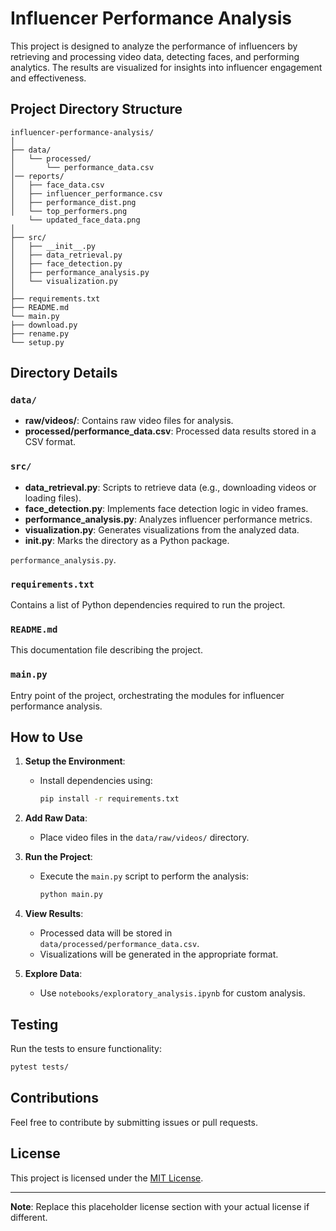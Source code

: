 
# Influencer Performance Analysis

This project is designed to analyze the performance of influencers by retrieving and processing video data, detecting faces, and performing analytics. The results are visualized for insights into influencer engagement and effectiveness.

## Project Directory Structure

```
influencer-performance-analysis/
│
├── data/
│   └── processed/
│       └── performance_data.csv
│── reports/ 
│   ├── face_data.csv
│   ├── influencer_performance.csv
│   ├── performance_dist.png
│   └── top_performers.png
    └── updated_face_data.png
│       
├── src/
│   ├── __init__.py
│   ├── data_retrieval.py
│   ├── face_detection.py
│   ├── performance_analysis.py
│   └── visualization.py
│
├── requirements.txt
├── README.md
└── main.py
├── download.py
├── rename.py
└── setup.py

```

## Directory Details

### `data/`
- **raw/videos/**: Contains raw video files for analysis.
- **processed/performance_data.csv**: Processed data results stored in a CSV format.

### `src/`
- **data_retrieval.py**: Scripts to retrieve data (e.g., downloading videos or loading files).
- **face_detection.py**: Implements face detection logic in video frames.
- **performance_analysis.py**: Analyzes influencer performance metrics.
- **visualization.py**: Generates visualizations from the analyzed data.
- **__init__.py**: Marks the directory as a Python package.

`performance_analysis.py`.

### `requirements.txt`
Contains a list of Python dependencies required to run the project.

### `README.md`
This documentation file describing the project.

### `main.py`
Entry point of the project, orchestrating the modules for influencer performance analysis.

## How to Use

1. **Setup the Environment**:
   - Install dependencies using: 
     ```bash
     pip install -r requirements.txt
     ```

2. **Add Raw Data**:
   - Place video files in the `data/raw/videos/` directory.

3. **Run the Project**:
   - Execute the `main.py` script to perform the analysis:
     ```bash
     python main.py
     ```

4. **View Results**:
   - Processed data will be stored in `data/processed/performance_data.csv`.
   - Visualizations will be generated in the appropriate format.

5. **Explore Data**:
   - Use `notebooks/exploratory_analysis.ipynb` for custom analysis.

## Testing
Run the tests to ensure functionality:
```bash
pytest tests/
```

## Contributions
Feel free to contribute by submitting issues or pull requests.

## License
This project is licensed under the [MIT License](LICENSE).

---
**Note**: Replace this placeholder license section with your actual license if different.
